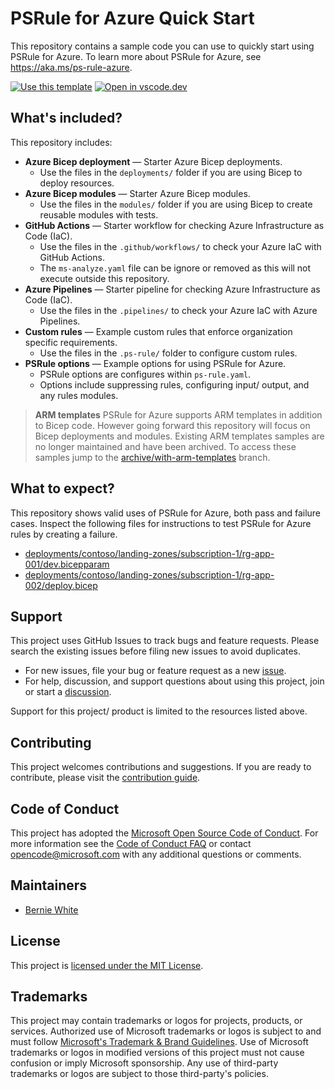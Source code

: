 # PSRule for Azure Quick Start

This repository contains a sample code you can use to quickly start using PSRule for Azure.
To learn more about PSRule for Azure, see <https://aka.ms/ps-rule-azure>.

[![Use this template](https://img.shields.io/static/v1?label=GitHub&message=Use%20this%20template&logo=github&color=007acc)][1]
[![Open in vscode.dev](https://img.shields.io/badge/Open%20in-vscode.dev-blue)][2]

  [1]: https://github.com/Azure/PSRule.Rules.Azure-quickstart/generate
  [2]: https://vscode.dev/github/Azure/PSRule.Rules.Azure-quickstart

## What's included?

This repository includes:

- **Azure Bicep deployment** &mdash; Starter Azure Bicep deployments.
  - Use the files in the `deployments/` folder if you are using Bicep to deploy resources.
- **Azure Bicep modules** &mdash; Starter Azure Bicep modules.
  - Use the files in the `modules/` folder if you are using Bicep to create reusable modules with tests.
- **GitHub Actions** &mdash; Starter workflow for checking Azure Infrastructure as Code (IaC).
  - Use the files in the `.github/workflows/` to check your Azure IaC with GitHub Actions.
  - The `ms-analyze.yaml` file can be ignore or removed as this will not execute outside this repository.
- **Azure Pipelines** &mdash; Starter pipeline for checking Azure Infrastructure as Code (IaC).
  - Use the files in the `.pipelines/` to check your Azure IaC with Azure Pipelines.
- **Custom rules** &mdash; Example custom rules that enforce organization specific requirements.
  - Use the files in the `.ps-rule/` folder to configure custom rules.
- **PSRule options** &mdash; Example options for using PSRule for Azure.
  - PSRule options are configures within `ps-rule.yaml`.
  - Options include suppressing rules, configuring input/ output, and any rules modules.

> **ARM templates**
> PSRule for Azure supports ARM templates in addition to Bicep code.
> However going forward this repository will focus on Bicep deployments and modules.
> Existing ARM templates samples are no longer maintained and have been archived.
> To access these samples jump to the [archive/with-arm-templates][3] branch.

  [3]: https://github.com/Azure/PSRule.Rules.Azure-quickstart/tree/archive/with-arm-templates

## What to expect?

This repository shows valid uses of PSRule for Azure, both pass and failure cases.
Inspect the following files for instructions to test PSRule for Azure rules by creating a failure.

- [deployments/contoso/landing-zones/subscription-1/rg-app-001/dev.bicepparam](deployments/contoso/landing-zones/subscription-1/rg-app-001/dev.bicepparam)
- [deployments/contoso/landing-zones/subscription-1/rg-app-002/deploy.bicep](deployments/contoso/landing-zones/subscription-1/rg-app-002/deploy.bicep)

## Support

This project uses GitHub Issues to track bugs and feature requests.
Please search the existing issues before filing new issues to avoid duplicates.

- For new issues, file your bug or feature request as a new [issue].
- For help, discussion, and support questions about using this project, join or start a [discussion].

Support for this project/ product is limited to the resources listed above.

## Contributing

This project welcomes contributions and suggestions.
If you are ready to contribute, please visit the [contribution guide](CONTRIBUTING.md).

## Code of Conduct

This project has adopted the [Microsoft Open Source Code of Conduct](https://opensource.microsoft.com/codeofconduct/).
For more information see the [Code of Conduct FAQ](https://opensource.microsoft.com/codeofconduct/faq/)
or contact [opencode@microsoft.com](mailto:opencode@microsoft.com) with any additional questions or comments.

## Maintainers

- [Bernie White](https://github.com/BernieWhite)

## License

This project is [licensed under the MIT License](LICENSE).

## Trademarks

This project may contain trademarks or logos for projects, products, or services.
Authorized use of Microsoft trademarks or logos is subject to and must follow [Microsoft's Trademark & Brand Guidelines](https://www.microsoft.com/en-us/legal/intellectualproperty/trademarks/usage/general).
Use of Microsoft trademarks or logos in modified versions of this project must not cause confusion or imply Microsoft sponsorship.
Any use of third-party trademarks or logos are subject to those third-party's policies.

[issue]: https://github.com/Azure/PSRule.Rules.Azure-quickstart/issues
[discussion]: https://github.com/Azure/PSRule.Rules.Azure-quickstart/discussions
